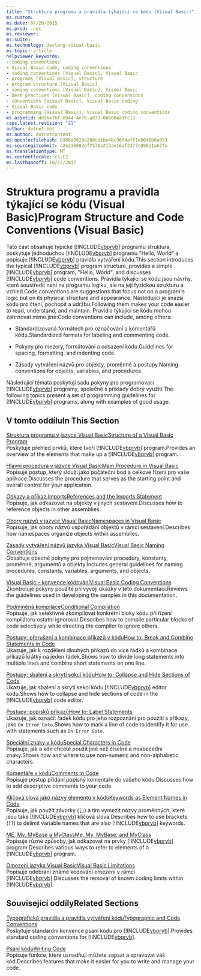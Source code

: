 ```yaml
---
title: "Struktura programu a pravidla týkající se kódu (Visual Basic)"
ms.custom: 
ms.date: 07/20/2015
ms.prod: .net
ms.reviewer: 
ms.suite: 
ms.technology: devlang-visual-basic
ms.topic: article
helpviewer_keywords:
- coding conventions
- Visual Basic code, coding conventions
- coding conventions [Visual Basic], Visual Basic
- programs [Visual Basic], structure
- program structure [Visual Basic]
- naming conventions [Visual Basic], Visual Basic
- best practices [Visual Basic], coding conventions
- conventions [Visual Basic], Visual Basic coding
- Visual Basic code
- programming [Visual Basic], Visual Basic coding conventions
ms.assetid: dd9be76f-6944-4e78-ad72-0b6084a3fc13
caps.latest.revision: "21"
author: dotnet-bot
ms.author: dotnetcontent
ms.openlocfilehash: b38ba9623a20dcd1be4bc96f4aff1eb646b0a053
ms.sourcegitcommit: c2e216692ef7576a213ae16af2377cd98d1a67fa
ms.translationtype: MT
ms.contentlocale: cs-CZ
ms.lasthandoff: 10/22/2017
---
```

# <a name="program-structure-and-code-conventions-visual-basic"></a><span data-ttu-id="f3e8f-102">Struktura programu a pravidla týkající se kódu (Visual Basic)</span><span class="sxs-lookup"><span data-stu-id="f3e8f-102">Program Structure and Code Conventions (Visual Basic)</span></span>
<span data-ttu-id="f3e8f-103">Tato část obsahuje typické [!INCLUDE[vbprvb](~/includes/vbprvb-md.md)] programu struktura, poskytuje jednoduchou [!INCLUDE[vbprvb](~/includes/vbprvb-md.md)] programu "Hello, World" a popisuje [!INCLUDE[vbprvb](~/includes/vbprvb-md.md)] pravidla vytváření kódu.</span><span class="sxs-lookup"><span data-stu-id="f3e8f-103">This section introduces the typical [!INCLUDE[vbprvb](~/includes/vbprvb-md.md)] program structure, provides a simple [!INCLUDE[vbprvb](~/includes/vbprvb-md.md)] program, "Hello, World", and discusses [!INCLUDE[vbprvb](~/includes/vbprvb-md.md)] code conventions.</span></span> <span data-ttu-id="f3e8f-104">Pravidla týkající se kódu jsou návrhy, které soustředit není na programu logiku, ale na její fyzickou strukturu a vzhled.</span><span class="sxs-lookup"><span data-stu-id="f3e8f-104">Code conventions are suggestions that focus not on a program's logic but on its physical structure and appearance.</span></span> <span data-ttu-id="f3e8f-105">Následující je snazší kódu pro čtení, pochopit a údržbu.</span><span class="sxs-lookup"><span data-stu-id="f3e8f-105">Following them makes your code easier to read, understand, and maintain.</span></span> <span data-ttu-id="f3e8f-106">Pravidla týkající se kódu mohou zahrnovat mimo jiné:</span><span class="sxs-lookup"><span data-stu-id="f3e8f-106">Code conventions can include, among others:</span></span>  
  
-   <span data-ttu-id="f3e8f-107">Standardizovaná formátech pro označování a komentářů kódu.</span><span class="sxs-lookup"><span data-stu-id="f3e8f-107">Standardized formats for labeling and commenting code.</span></span>  
  
-   <span data-ttu-id="f3e8f-108">Pokyny pro mezery, formátování a odsazení kódu.</span><span class="sxs-lookup"><span data-stu-id="f3e8f-108">Guidelines for spacing, formatting, and indenting code.</span></span>  
  
-   <span data-ttu-id="f3e8f-109">Zásady vytváření názvů pro objekty, proměnné a postupy.</span><span class="sxs-lookup"><span data-stu-id="f3e8f-109">Naming conventions for objects, variables, and procedures.</span></span>  
  
 <span data-ttu-id="f3e8f-110">Následující témata poskytují sadu pokyny pro programovací [!INCLUDE[vbprvb](~/includes/vbprvb-md.md)] programy, společně s příklady dobrý využití.</span><span class="sxs-lookup"><span data-stu-id="f3e8f-110">The following topics present a set of programming guidelines for [!INCLUDE[vbprvb](~/includes/vbprvb-md.md)] programs, along with examples of good usage.</span></span>  
  
## <a name="in-this-section"></a><span data-ttu-id="f3e8f-111">V tomto oddílu</span><span class="sxs-lookup"><span data-stu-id="f3e8f-111">In This Section</span></span>  
 [<span data-ttu-id="f3e8f-112">Struktura programu v jazyce Visual Basic</span><span class="sxs-lookup"><span data-stu-id="f3e8f-112">Structure of a Visual Basic Program</span></span>](../../../visual-basic/programming-guide/program-structure/structure-of-a-visual-basic-program.md)  
 <span data-ttu-id="f3e8f-113">Poskytuje přehled prvků, které tvoří [!INCLUDE[vbprvb](~/includes/vbprvb-md.md)] program.</span><span class="sxs-lookup"><span data-stu-id="f3e8f-113">Provides an overview of the elements that make up a [!INCLUDE[vbprvb](~/includes/vbprvb-md.md)] program.</span></span>  
  
 [<span data-ttu-id="f3e8f-114">Hlavní procedura v jazyce Visual Basic</span><span class="sxs-lookup"><span data-stu-id="f3e8f-114">Main Procedure in Visual Basic</span></span>](../../../visual-basic/programming-guide/program-structure/main-procedure.md)  
 <span data-ttu-id="f3e8f-115">Popisuje postup, který slouží jako počáteční bod a celkové řízení pro vaše aplikace.</span><span class="sxs-lookup"><span data-stu-id="f3e8f-115">Discusses the procedure that serves as the starting point and overall control for your application.</span></span>  
  
 [<span data-ttu-id="f3e8f-116">Odkazy a příkaz Imports</span><span class="sxs-lookup"><span data-stu-id="f3e8f-116">References and the Imports Statement</span></span>](../../../visual-basic/programming-guide/program-structure/references-and-the-imports-statement.md)  
 <span data-ttu-id="f3e8f-117">Popisuje, jak odkazovat na objekty v jiných sestavení.</span><span class="sxs-lookup"><span data-stu-id="f3e8f-117">Discusses how to reference objects in other assemblies.</span></span>  
  
 [<span data-ttu-id="f3e8f-118">Obory názvů v jazyce Visual Basic</span><span class="sxs-lookup"><span data-stu-id="f3e8f-118">Namespaces in Visual Basic</span></span>](../../../visual-basic/programming-guide/program-structure/namespaces.md)  
 <span data-ttu-id="f3e8f-119">Popisuje, jak obory názvů uspořádání objektů v rámci sestavení.</span><span class="sxs-lookup"><span data-stu-id="f3e8f-119">Describes how namespaces organize objects within assemblies.</span></span>  
  
 [<span data-ttu-id="f3e8f-120">Zásady vytváření názvů jazyka Visual Basic</span><span class="sxs-lookup"><span data-stu-id="f3e8f-120">Visual Basic Naming Conventions</span></span>](../../../visual-basic/programming-guide/program-structure/naming-conventions.md)  
 <span data-ttu-id="f3e8f-121">Obsahuje obecné pokyny pro pojmenování procedury, konstanty, proměnné, argumentů a objekty.</span><span class="sxs-lookup"><span data-stu-id="f3e8f-121">Includes general guidelines for naming procedures, constants, variables, arguments, and objects.</span></span>  
  
 [<span data-ttu-id="f3e8f-122">Visual Basic – konvence kódování</span><span class="sxs-lookup"><span data-stu-id="f3e8f-122">Visual Basic Coding Conventions</span></span>](../../../visual-basic/programming-guide/program-structure/coding-conventions.md)  
 <span data-ttu-id="f3e8f-123">Zkontroluje pokyny použité při vývoji ukázky v této dokumentaci.</span><span class="sxs-lookup"><span data-stu-id="f3e8f-123">Reviews the guidelines used in developing the samples in this documentation.</span></span>  
  
 [<span data-ttu-id="f3e8f-124">Podmíněná kompilace</span><span class="sxs-lookup"><span data-stu-id="f3e8f-124">Conditional Compilation</span></span>](../../../visual-basic/programming-guide/program-structure/conditional-compilation.md)  
 <span data-ttu-id="f3e8f-125">Popisuje, jak selektivně zkompilovat konkrétní bloky kódu při řízení kompilátoru ostatní ignorovat.</span><span class="sxs-lookup"><span data-stu-id="f3e8f-125">Describes how to compile particular blocks of code selectively while directing the compiler to ignore others.</span></span>  
  
 [<span data-ttu-id="f3e8f-126">Postupy: přerušení a kombinace příkazů v kódu</span><span class="sxs-lookup"><span data-stu-id="f3e8f-126">How to: Break and Combine Statements in Code</span></span>](../../../visual-basic/programming-guide/program-structure/how-to-break-and-combine-statements-in-code.md)  
 <span data-ttu-id="f3e8f-127">Ukazuje, jak k rozdělení dlouhých příkazů do více řádků a kombinace příkazů krátký na jeden řádek.</span><span class="sxs-lookup"><span data-stu-id="f3e8f-127">Shows how to divide long statements into multiple lines and combine short statements on one line.</span></span>  
  
 [<span data-ttu-id="f3e8f-128">Postupy: sbalení a skrytí sekcí kódu</span><span class="sxs-lookup"><span data-stu-id="f3e8f-128">How to: Collapse and Hide Sections of Code</span></span>](../../../visual-basic/programming-guide/program-structure/how-to-collapse-and-hide-sections-of-code.md)  
 <span data-ttu-id="f3e8f-129">Ukazuje, jak sbalení a skrytí sekcí kódu [!INCLUDE[vbprvb](~/includes/vbprvb-md.md)] editor kódu.</span><span class="sxs-lookup"><span data-stu-id="f3e8f-129">Shows how to collapse and hide sections of code in the [!INCLUDE[vbprvb](~/includes/vbprvb-md.md)] code editor.</span></span>  
  
 [<span data-ttu-id="f3e8f-130">Postupy: popisků příkazů</span><span class="sxs-lookup"><span data-stu-id="f3e8f-130">How to: Label Statements</span></span>](../../../visual-basic/programming-guide/program-structure/how-to-label-statements.md)  
 <span data-ttu-id="f3e8f-131">Ukazuje, jak označit řádek kódu pro jeho rozpoznání pro použití s příkazy, jako `On Error Goto`.</span><span class="sxs-lookup"><span data-stu-id="f3e8f-131">Shows how to mark a line of code to identify it for use with statements such as `On Error Goto`.</span></span>  
  
 [<span data-ttu-id="f3e8f-132">Speciální znaky v kódu</span><span class="sxs-lookup"><span data-stu-id="f3e8f-132">Special Characters in Code</span></span>](../../../visual-basic/programming-guide/program-structure/special-characters-in-code.md)  
 <span data-ttu-id="f3e8f-133">Popisuje, jak a kde chcete použít jiné než číselné a neabecední znaky.</span><span class="sxs-lookup"><span data-stu-id="f3e8f-133">Shows how and where to use non-numeric and non-alphabetic characters.</span></span>  
  
 [<span data-ttu-id="f3e8f-134">Komentáře v kódu</span><span class="sxs-lookup"><span data-stu-id="f3e8f-134">Comments in Code</span></span>](../../../visual-basic/programming-guide/program-structure/comments-in-code.md)  
 <span data-ttu-id="f3e8f-135">Popisuje postup přidání popisný komentáře do vašeho kódu.</span><span class="sxs-lookup"><span data-stu-id="f3e8f-135">Discusses how to add descriptive comments to your code.</span></span>  
  
 [<span data-ttu-id="f3e8f-136">Klíčová slova jako názvy elementu v kódu</span><span class="sxs-lookup"><span data-stu-id="f3e8f-136">Keywords as Element Names in Code</span></span>](../../../visual-basic/programming-guide/program-structure/keywords-as-element-names-in-code.md)  
 <span data-ttu-id="f3e8f-137">Popisuje, jak použít závorky (`[]`) a tím vymezit názvy proměnných, které jsou také [!INCLUDE[vbprvb](~/includes/vbprvb-md.md)] klíčová slova.</span><span class="sxs-lookup"><span data-stu-id="f3e8f-137">Describes how to use brackets (`[]`) to delimit variable names that are also [!INCLUDE[vbprvb](~/includes/vbprvb-md.md)] keywords.</span></span>  
  
 [<span data-ttu-id="f3e8f-138">ME, My, MyBase a MyClass</span><span class="sxs-lookup"><span data-stu-id="f3e8f-138">Me, My, MyBase, and MyClass</span></span>](../../../visual-basic/programming-guide/program-structure/me-my-mybase-and-myclass.md)  
 <span data-ttu-id="f3e8f-139">Popisuje různé způsoby, jak odkazovat na prvky [!INCLUDE[vbprvb](~/includes/vbprvb-md.md)] program.</span><span class="sxs-lookup"><span data-stu-id="f3e8f-139">Describes various ways to refer to elements of a [!INCLUDE[vbprvb](~/includes/vbprvb-md.md)] program.</span></span>  
  
 [<span data-ttu-id="f3e8f-140">Omezení jazyka Visual Basic</span><span class="sxs-lookup"><span data-stu-id="f3e8f-140">Visual Basic Limitations</span></span>](../../../visual-basic/programming-guide/program-structure/limitations.md)  
 <span data-ttu-id="f3e8f-141">Popisuje odebrání známé kódování omezení v rámci [!INCLUDE[vbprvb](~/includes/vbprvb-md.md)].</span><span class="sxs-lookup"><span data-stu-id="f3e8f-141">Discusses the removal of known coding limits within [!INCLUDE[vbprvb](~/includes/vbprvb-md.md)].</span></span>  
  
## <a name="related-sections"></a><span data-ttu-id="f3e8f-142">Související oddíly</span><span class="sxs-lookup"><span data-stu-id="f3e8f-142">Related Sections</span></span>  
 [<span data-ttu-id="f3e8f-143">Typografická pravidla a pravidla vytváření kódu</span><span class="sxs-lookup"><span data-stu-id="f3e8f-143">Typographic and Code Conventions</span></span>](../../../visual-basic/language-reference/typographic-and-code-conventions.md)  
 <span data-ttu-id="f3e8f-144">Poskytuje standardní konvence psaní kódu pro [!INCLUDE[vbprvb](~/includes/vbprvb-md.md)].</span><span class="sxs-lookup"><span data-stu-id="f3e8f-144">Provides standard coding conventions for [!INCLUDE[vbprvb](~/includes/vbprvb-md.md)].</span></span>  
  
 [<span data-ttu-id="f3e8f-145">Psaní kódu</span><span class="sxs-lookup"><span data-stu-id="f3e8f-145">Writing Code</span></span>](/visualstudio/ide/writing-code-in-the-code-and-text-editor)  
 <span data-ttu-id="f3e8f-146">Popisuje funkce, které usnadňují můžete zapsat a spravovat váš kód.</span><span class="sxs-lookup"><span data-stu-id="f3e8f-146">Describes features that make it easier for you to write and manage your code.</span></span>
